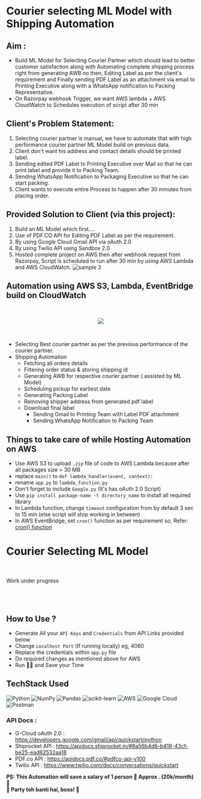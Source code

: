 # Courier selecting ML Model with Shipping Automation

## Aim :
* Build ML Model for Selecting Courier Partner which should lead to better customer satisfaction along with Automating complete shipping process right from generating AWB no then, Editing Label as per the client's requirement and Finally sending PDF Label as an attachment via email to Printing Executive along with a WhatsApp notification to Packing Representative.
* On Razorpay webhook Trigger, we want AWS lambda + AWS CloudWatch to Schedules execution of script after 30 min

## Client's Problem Statement:
1. Selecting courier partner is manual, we have to automate that with high performance courier partner ML Model build on previous data.
2. Client don't want his address and contact details should be printed label.
3. Sending edited PDF Label to Printing Executive over Mail so that he can print label and provide it to Packing Team.
4. Sending WhatsApp Notification to Packaging Executive so that he can start packing.
5. Client wants to execute entire Process to happen after 30 minutes from placing order.

## Provided Solution to Client (via this project):
1. Build an ML Model which first….
2. Use of PDF.CO API for Editing PDF Label as per the requirement.
3. By using Google Cloud Gmail API via oAuth 2.0
4. By using Twilio API using Sandbox 2.0
5. Hosted complete project on AWS then after webhook request from Razorpay, Script is scheduled to run after 30 min by using AWS Lambda and AWS CloudWatch.
![sample 3](https://user-images.githubusercontent.com/73196470/182379841-85700feb-09be-41e9-81cd-727d20d8cae5.png)

## Automation using AWS S3, Lambda, EventBridge build on CloudWatch 
<br/>
<p align="center">
  <img src="https://raw.githubusercontent.com/donnemartin/data-science-ipython-notebooks/master/images/aws.png" size=20px>
</p>
<br/>

- Selecting Best courier partner as per the previous performance of the courier partner.
- Shipping Automation
  * Fetching all orders details
  * Filtering order status & storing shipping id
  * Generating AWB for respective courier partner ( assisted by ML Model)
  * Scheduling pickup for earliest date
  * Generating Packing Label
  * Removing shipper address from generated pdf label
  * Download final label
      - Sending Gmail to Printing Team with Label PDF attachment
      - Sending WhatsApp Notification to Packing Team
## Things to take care of while Hosting Automation on AWS
* Use AWS S3 to upload `.zip` file of code to AWS Lambda because after all packages size > 30 MB
* replace `main()` to `def lambda_handler(event, context):`
* rename `app.py` to `lambda_function.py`
* Don't forget to include `Google.py` (It's has oAuth 2.0 Script)
* Use `pip install package-name -t directory_name` to install all required library
* In Lambda function, change `timeout` configuration from by default 3 sec to 15 min (else script will stop working in between)
* In AWS EventBridge, set `cron()` function as per requirement so, Refer: [cron() function](https://docs.aws.amazon.com/lambda/latest/dg/services-cloudwatchevents-expressions.html)


# Courier Selecting ML Model
<br>
<br>
Work under progress
<br>
<br>
<br>
<br>

## How to Use ?
* Generate All your `API Keys` and `Credentials` from API Links provided below
* Change `Localhost Port` (If running locally) eg, 4080
* Replace the credentials within `app.py` file
* Do required changes as mentioned above for AWS
* Run 🚀🚀 and Save your Time

## TechStack Used

![Python](https://img.shields.io/badge/python-3670A0?style=for-the-badge&logo=python&logoColor=ffdd54)
![NumPy](https://img.shields.io/badge/numpy-%23013243.svg?style=for-the-badge&logo=numpy&logoColor=white)
![Pandas](https://img.shields.io/badge/pandas-%23150458.svg?style=for-the-badge&logo=pandas&logoColor=white)
![scikit-learn](https://img.shields.io/badge/scikit--learn-%23F7931E.svg?style=for-the-badge&logo=scikit-learn&logoColor=white)
![AWS](https://img.shields.io/badge/AWS-%23FF9900.svg?style=for-the-badge&logo=amazon-aws&logoColor=white)
![Google Cloud](https://img.shields.io/badge/GoogleCloud-%234285F4.svg?style=for-the-badge&logo=google-cloud&logoColor=white)
![Postman](https://img.shields.io/badge/Postman-FF6C37?style=for-the-badge&logo=postman&logoColor=white)

### API Docs :
* G-Cloud oAuth 2.0 : https://developers.google.com/gmail/api/quickstart/python
* Shiprocket API : https://apidocs.shiprocket.in/#8a56b4d6-b418-43cf-be25-ead62532aa18
* PDF.co API : https://apidocs.pdf.co/#pdfco-api-v100
* Twilio API : https://www.twilio.com/docs/conversations/quickstart

<strong> PS: This Automation will save a salary of 1 person 🚀
Approx . (20k/month) 🥳<br>
🥂 Party toh banti hai, boss! 🥂 </strong>
